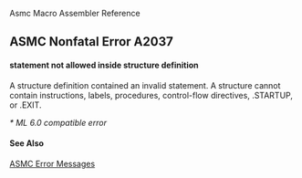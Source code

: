 Asmc Macro Assembler Reference

## ASMC Nonfatal Error A2037

#### statement not allowed inside structure definition

A structure definition contained an invalid statement. A structure cannot contain instructions, labels, procedures, control-flow directives, .STARTUP, or .EXIT.

_* ML 6.0 compatible error_

#### See Also

[ASMC Error Messages](readme.md)